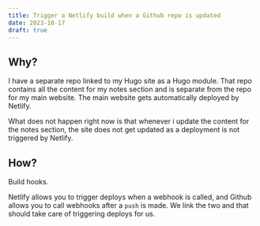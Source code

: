 ```yaml
---
title: Trigger a Netlify build when a Github repo is updated
date: 2023-10-17
draft: true
---
```


## Why?
I have a separate repo linked to my Hugo site as a Hugo module. That repo contains all the content for my notes section and is separate from the repo for my main website. The main website gets automatically deployed by Netlify.

What does not happen right now is that whenever i update the content for the notes section, the site does not get updated as a deployment is not triggered by Netlify.

## How?
Build hooks.

Netlify allows you to trigger deploys when a webhook is called, and Github allows you to call webhooks after a `push` is made. We link the two and that should take care of triggering deploys for us.